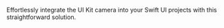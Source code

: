 
Effortlessly integrate the UI Kit camera into your Swift UI projects with this straightforward solution.
